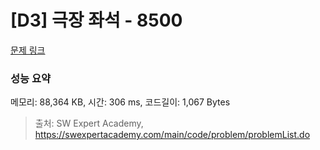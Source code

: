 # [D3] 극장 좌석 - 8500 

[문제 링크](https://swexpertacademy.com/main/code/problem/problemDetail.do?contestProbId=AWz5yIfq74QDFARQ) 

### 성능 요약

메모리: 88,364 KB, 시간: 306 ms, 코드길이: 1,067 Bytes



> 출처: SW Expert Academy, https://swexpertacademy.com/main/code/problem/problemList.do